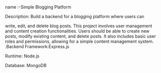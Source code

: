 name :-Simple Blogging Platform

Description: Build a backend for a blogging platform where users can

write, edit, and delete blog posts. This project involves user management and content creation functionalities. Users should be able to create new posts, modify existing content, and delete posts. It also includes basic user roles and permissions, allowing for a simple content management system.                          
.Backend Framework:Express.js

Runtime: Node.js

Database: MongoDB
